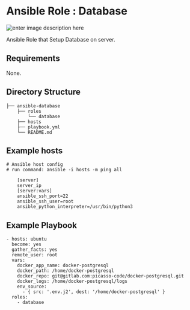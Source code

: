# Ansible Role : Database

![enter image description here](https://encrypted-tbn0.gstatic.com/images?q=tbn:ANd9GcT9bimIb5sgifwM8GIrOHaT4KTQsQQLe2C-1-NPRg5s2tgkEhi0&s)

Ansible Role that Setup Database on server.

## Requirements

None.

## Directory Structure

    ├── ansible-database
        ├── roles
            └── database
        ├── hosts
        ├── playbook.yml
        └── README.md

## Example hosts

    # Ansible host config
    # run command: ansible -i hosts -m ping all
    
        [server]
        server_ip
        [server:vars]
        ansible_ssh_port=22
        ansible_ssh_user=root
        ansible_python_interpreter=/usr/bin/python3

## Example Playbook

    - hosts: ubuntu
      become: yes
      gather_facts: yes
      remote_user: root
      vars:
        docker_app_name: docker-postgresql
        docker_path: /home/docker-postgresql
        docker_repo: git@gitlab.com:picasso-code/docker-postgresql.git
        docker_logs: /home/docker-postgresql/logs
        env_source:
          - { src: '.env.j2', dest: '/home/docker-postgresql' }
      roles:
        - database
